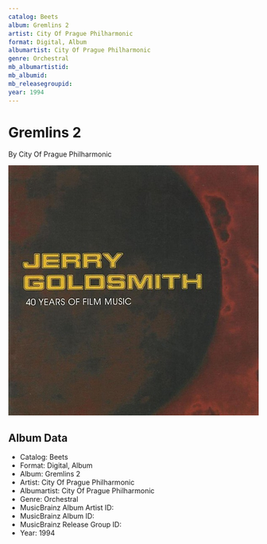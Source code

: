 ```yaml
---
catalog: Beets
album: Gremlins 2
artist: City Of Prague Philharmonic
format: Digital, Album
albumartist: City Of Prague Philharmonic
genre: Orchestral
mb_albumartistid: 
mb_albumid: 
mb_releasegroupid: 
year: 1994
---
```


# Gremlins 2

By City Of Prague Philharmonic

![](../../assets/beetscovers/City_Of_Prague_Philharmonic-Gremlins_2.jpg)

## Album Data

- Catalog: Beets
- Format: Digital, Album
- Album: Gremlins 2
- Artist: City Of Prague Philharmonic
- Albumartist: City Of Prague Philharmonic
- Genre: Orchestral
- MusicBrainz Album Artist ID: 
- MusicBrainz Album ID: 
- MusicBrainz Release Group ID: 
- Year: 1994

